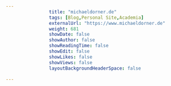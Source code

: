 ---
                title: "michaeldorner.de"
                tags: [Blog,Personal Site,Academia]
                externalUrl: "https://www.michaeldorner.de"
                weight: 681
                showDate: false
                showAuthor: false
                showReadingTime: false
                showEdit: false
                showLikes: false
                showViews: false
                layoutBackgroundHeaderSpace: false
                ---
